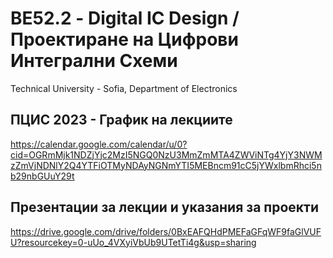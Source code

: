 # ВЕ52.2 - Digital IC Design / Проектиране на Цифрови Интегрални Схеми

Technical University - Sofia, Department of Electronics

## ПЦИС 2023 - График на лекциите

https://calendar.google.com/calendar/u/0?cid=OGRmMjk1NDZjYjc2MzI5NGQ0NzU3MmZmMTA4ZWViNTg4YjY3NWMzZmVjNDNlY2Q4YTFiOTMyNDAyNGNmYTI5MEBncm91cC5jYWxlbmRhci5nb29nbGUuY29t

## Презентации за лекции и указания за проекти

https://drive.google.com/drive/folders/0BxEAFQHdPMEFaGFqWF9faGlVUFU?resourcekey=0-uUo_4VXyiVbUb9UTetTi4g&usp=sharing
